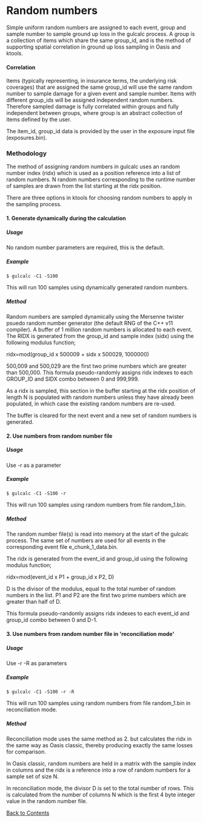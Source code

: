 # Random numbers <a id="randomnumbers"></a>

Simple uniform random numbers are assigned to each event, group and sample number to sample ground up loss in the gulcalc process. A group is a collection of items which share the same group_id, and is the method of supporting spatial correlation in ground up loss sampling in Oasis and ktools.

#### Correlation

Items (typically representing, in insurance terms, the underlying risk coverages) that are assigned the same group_id will use the same random number to sample damage for a given event and sample number. Items with different group_ids will be assigned independent random numbers.  Therefore sampled damage is fully correlated within groups and fully independent between groups, where group is an abstract collection of items defined by the user.

The item_id, group_id data is provided by the user in the exposure input file (exposures.bin).

### Methodology

The method of assigning random numbers in gulcalc uses an random number index (ridx) which is used as a position reference into a list of random numbers.  N random numbers corresponding to the runtime number of samples are drawn from the list starting at the ridx position.

There are three options in ktools for choosing random numbers to apply in the sampling process.

#### 1. Generate dynamically during the calculation

##### Usage
No random number parameters are required, this is the default.

##### Example
```
$ gulcalc -C1 -S100
```
This will run 100 samples using dynamically generated random numbers.

##### Method

Random numbers are sampled dynamically using the Mersenne twister psuedo random number generator (the default RNG of the C++ v11 compiler). 
A buffer of 1 million random numbers is allocated to each event. The RIDX is generated from the group_id and sample index (sidx) using the following modulus function;

ridx=mod(group_id x 500009 + sidx x 500029, 1000000)

500,009 and 500,029 are the first two prime numbers which are greater than 500,000.  This formula pseudo-randomly assigns ridx indexes to each GROUP_ID and SIDX combo between 0 and 999,999. 

As a ridx is sampled, this section in the buffer starting at the ridx position of length N is populated with random numbers unless they have already been populated, in which case the existing random numbers are re-used.

The buffer is cleared for the next event and a new set of random numbers is generated.  

#### 2. Use numbers from random number file

##### Usage
Use -r as a parameter

##### Example
```
$ gulcalc -C1 -S100 -r
```
This will run 100 samples using random numbers from file random_1.bin.

##### Method
The random number file(s) is read into memory at the start of the gulcalc process. The same set of numbers are used for all events in the corresponding event file e_chunk_1_data.bin.

The ridx is generated from the event_id and group_id using the following modulus function;

ridx=mod(event_id x P1 + group_id x P2, D)

D is the divisor of the modulus, equal to the total number of random numbers in the list.
P1 and P2 are the first two prime numbers which are greater than half of D.

This formula pseudo-randomly assigns ridx indexes to each event_id and group_id combo between 0 and D-1.

#### 3. Use numbers from random number file in 'reconciliation mode'

##### Usage
Use -r -R as parameters

##### Example
```
$ gulcalc -C1 -S100 -r -R
```
This will run 100 samples using random numbers from file random_1.bin in reconciliation mode.

##### Method

Reconciliation mode uses the same method as 2. but calculates the ridx in the same way as Oasis classic, thereby producing exactly the same losses for comparison.  

In Oasis classic, random numbers are held in a matrix with the sample index in columns and the ridx is a reference into a row of random numbers for a sample set of size N.  

In reconciliation mode, the divisor D is set to the total number of rows. This is calculated from the number of columns N which is the first 4 byte integer value in the random number file.

[Back to Contents](Contents.md)
